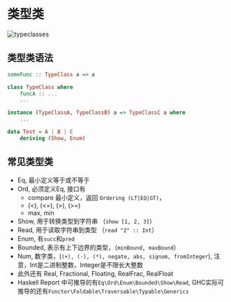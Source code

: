 # 类型类
![typeclasses](https://www.haskell.org/onlinereport/haskell2010/haskell2x.png)

## 类型类语法

```haskell
someFunc :: TypeClass a => a

class TypeClass where
    funcA :: ...
    ...

instance (TypeClassA, TypeClassB) a => TypeClassC a where
    ...

data Test = A | B | C 
    deriving (Show, Enum)
```

## 常见类型类
- Eq, 最小定义等于或不等于
- Ord, 必须定义Eq, 接口有
  - compare 最小定义，返回 `Ordering (LT|EQ|GT)`， 
  - (<), (<=), (>), (>=)
  - max, min
- Show, 用于转换类型到字符串 （`show [1, 2, 3]`）
- Read, 用于读取字符串到类型 （`read "2" :: Int`）
- Enum, 有`succ`和`pred`
- Bounded, 表示有上下边界的类型，（`minBound, maxBound`）
- Num, 数字类，(`(+), (-), (*), negate, abs, signum, fromInteger`),
  注意，Int是二进制整数，Integer是不限长大整数
- 此外还有 Real, Fractional, Floating, RealFrac, RealFloat
- Haskell Report 中可推导的有`Eq\Ord\Enum\Bounded\Show\Read`, GHC实际可推导的还有`Functor\Foldable\Traversable\Typable\Generics`